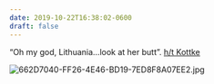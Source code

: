 ```yaml
---
date: 2019-10-22T16:38:02-0600
draft: false
---
```




“Oh my god, Lithuania…look at her butt”. [h/t Kottke](https://kottke.org/19/10/map-of-the-first-words-of-european-national-anthems)

![662D7040-FF26-4E46-BD19-7ED8F8A07EE2.jpg](https://ianwhitney.micro.blog/uploads/2019/5098dc3a28.jpg)



